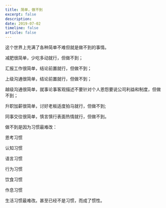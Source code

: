 ```yaml
---
title: 简单，做不到
excerpt: false
description: 
date: 2019-07-02
timeline: false
article: false
---
```


这个世界上充满了各种简单不难但就是做不到的事情。

减肥很简单，少吃多动就行，但做不到；

汇报工作很简单，结论前置就行，但做不到；

上级沟通很简单，结论前置就行，但做不到；

越级沟通很简单，就事论事客观描述不要针对个人恩怨要说公司利益和制度，但做不到；

升职加薪很简单，讨好老板适度拍马就行，但做不到;

同事交往很简单，慎言慎行表面热情就行，但做不到。

做不到是因为习惯最难改：

恩考习惯

认知习惯

语言习惯

行为习惯

饮食习惯

作息习惯

生活习惯最难改。甚至已经不是习惯，而成了惯性。